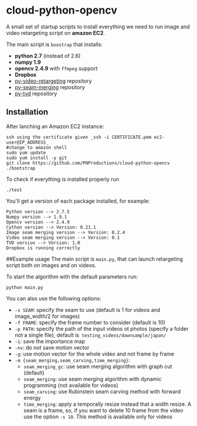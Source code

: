 cloud-python-opencv
===================

A small set of startup scripts to install everything we need to run image and video retargeting script on **amazon EC2**.

The main script is `boostrap` that installs:
 * **python 2.7** (instead of 2.6)
 * **numpy 1.9**
 * **opencv 2.4.9** with `ffmpeg` support
 * **Dropbox**
 * [py-video-retargeting][1] repository
 * [py-seam-merging][2] repository
 * [py-tvd][3] repository

[1]: https://github.com/PNProductions/py-video-retargeting
[2]: https://github.com/PNProductions/py-seam-merging
[3]: https://github.com/PNProductions/py-tvd

## Installation
 After lanching an Amazon EC2 instance:
```shell
ssh using the certificate given _ssh -i CERTIFICATE.pem ec2-user@IP_ADDRESS_
#change to amazon shell
sudo yum update
sudo yum install -y git
git clone https://github.com/PNProductions/cloud-python-opencv
./bootstrap
```
To check if everything is installed properly run
```shell
./test
```
You'll get a version of each package installed, for example:
```shell
Python version --> 2.7.5
Numpy version --> 1.9.1
Opencv version --> 2.4.9
Cython version --> Version: 0.21.1
Image seam merging version --> Version: 0.2.4
Video seam merging version --> Version: 0.1
TVD version --> Version: 1.0
Dropbox is running correctly
```
##Example usage
The main script is `main.py`, that can launch retargeting script both on images and on videos.

To start the algorithm with the default parameters run:
```shell
python main.py
```
You can also use the following options:
* `-s SEAM`: specify the seam to use (default is 1 for videos and image_width/2 for images)
* `-f FRAME`: specify the frame number to consider (default is 10)
* `-p PATH`: specify the path of the input videos ot photos (specify a folder not a single file), default is` testing_videos/downsample/japan/`
* `-i`: save the importance map
* `-nv`: do not save motion vector
* `-g`: use motion vector for the whole video and not frame by frame
* `-m {seam_merging,seam_carving,time_merging}`:
  * `seam_merging_gc`: use seam merging algorithm with graph cut (default)
  * `seam_merging`: use seam merging algorithm with dynamic programming (not available for videos)
  * `seam_carving`: use Rubinstein seam carving method with forward energy
  * `time_merging`: apply a temporally resize instead that a width resize. A seam is a frame, so, if you want to delete 10 frame from the video use the option `-s 10`. This method is available only for videos
